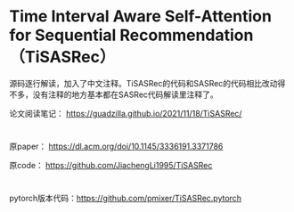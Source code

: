 # Time Interval Aware Self-Attention for Sequential Recommendation（TiSASRec）

源码逐行解读，加入了中文注释。TiSASRec的代码和SASRec的代码相比改动得不多，没有注释的地方基本都在SASRec代码解读里注释了。

论文阅读笔记：   https://guadzilla.github.io/2021/11/18/TiSASRec/

# 

原paper：	https://dl.acm.org/doi/10.1145/3336191.3371786

原code：	https://github.com/JiachengLi1995/TiSASRec

# 

pytorch版本代码：https://github.com/pmixer/TiSASRec.pytorch

